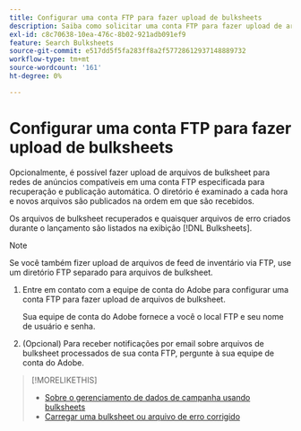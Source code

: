 ```yaml
---
title: Configurar uma conta FTP para fazer upload de bulksheets
description: Saiba como solicitar uma conta FTP para fazer upload de arquivos de bulksheet.
exl-id: c8c70638-10ea-476c-8b02-921adb091ef9
feature: Search Bulksheets
source-git-commit: e517dd5f5fa283ff8a2f57728612937148889732
workflow-type: tm+mt
source-wordcount: '161'
ht-degree: 0%

---
```


# Configurar uma conta FTP para fazer upload de bulksheets

Opcionalmente, é possível fazer upload de arquivos de bulksheet para redes de anúncios compatíveis em uma conta FTP especificada para recuperação e publicação automática. O diretório é examinado a cada hora e novos arquivos são publicados na ordem em que são recebidos.

Os arquivos de bulksheet recuperados e quaisquer arquivos de erro criados durante o lançamento são listados na exibição [!DNL Bulksheets].

>[!NOTE]
>
>Se você também fizer upload de arquivos de feed de inventário via FTP, use um diretório FTP separado para arquivos de bulksheet.

1. Entre em contato com a equipe de conta do Adobe para configurar uma conta FTP para fazer upload de arquivos de bulksheet.

   Sua equipe de conta do Adobe fornece a você o local FTP e seu nome de usuário e senha.

1. (Opcional) Para receber notificações por email sobre arquivos de bulksheet processados de sua conta FTP, pergunte à sua equipe de conta do Adobe.

>[!MORELIKETHIS]
>
>* [Sobre o gerenciamento de dados de campanha usando bulksheets](bulksheet-about.md)
>* [Carregar uma bulksheet ou arquivo de erro corrigido](bulksheet-upload.md)
